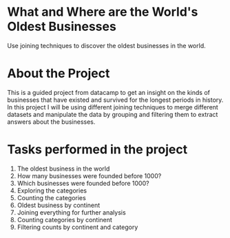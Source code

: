 # What and Where are the World's Oldest Businesses

Use joining techniques to discover the oldest businesses in the world.

# About the Project

This is a guided project from datacamp to get an insight on the kinds of businesses that have existed and survived for the longest periods in history. In this project I will be using different joining techniques to merge different datasets and manipulate the data by grouping and filtering them to extract answers about the businesses.

# Tasks performed in the project

1. The oldest business in the world
2. How many businesses were founded before 1000?
3. Which businesses were founded before 1000?
4. Exploring the categories
5. Counting the categories
6. Oldest business by continent
7. Joining everything for further analysis
8. Counting categories by continent
9. Filtering counts by continent and category

